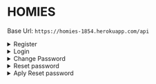 # HOMIES
Base Url: `https://homies-1854.herokuapp.com/api`


<details>
<summary>Register</summary>

REST access:
```java
@PostMapping
```

EndPoint:
```
/register
```

Header:
```java
null
```

Body Requireds:
```json
{
    "login": "nickName",
    "password": "12345678",
    "email": "mymail@domain.com",
    "langKey": "es"
}
```

Body complete:
```json
{
    "login": "nickName",
    "password": "12345678",
    "email": "mymail@domain.com",
    "langKey": "es",
    "firstName":"myName",
    "lastName":"myLastName",
    "langKey":"en"
}
```

Info fields:
```
login => username (Required, minLen = 1, maxLen = 50)
password => password (Required, minLen = 8, maxLen = 100)
email => email (Required, minLen = 8, maxLen = 100)
fistName => name of user (maxLen = 50)
lastName => last name of user (maxLen = 50)
langKey => laguagge of user (minLen = 2, maxLen = 10)
```

Return OK:
```java
HttpStatus.created() "201"
```

Email to return new user and activate url for this user:
```
Dear user

Your Homies account has been created, please click on the URL below to activate it:

https://homies-1854.herokuapp.com//account/activate?key=N95gRmUHsiUSWVLahqqJ

Regards,
Homies Team.
```

</details>


<details>
<summary>Login</summary>

REST access:
```java
@PostMapping
```

EndPoint:
```
/authenticate
```

Header:
```java
null
```

Body Requireds:
```json
{
    "username": "nickName",
    "password": "12345678"
}
```

Info fields:
```html
username => username (Required, minLen = 1, maxLen = 100)
password => password (Required, minLen = 8, maxLen = 100)
```

Return OK:
```json
{
    "id_token": "eyJhbGciOiJIUzUxMiJ9.eyJzdWIiOiJhZG1pbiIsImF1dGgiOiJST0xFX0FETUlOLFJPTEVfVVNFUiIsImV4cCI6MTY0NzcxNTU1N30.rCu8qK61uRQvJVJpZ2RRe_3Qizdjr9DL4EBMQnYaD-np94qEFV5rcNV0Q0279xMkLZq86w5k_GqJbhC1C_NKmA"
}
```

</details>

<details>
<summary>Change Password</summary>

REST access:
```java
@PostMapping
```

EndPoint:
```
/account/change-password
```

Header:
```java
null
```

Body Requireds:
```json
{
    "currentPassword": "actualPass",
    "newPassword": "newPassword"
}
```

Info fields:
```html
currentPassword => currentPassword (Required, minLen = 8, maxLen = 50)
newPassword => newPassword (Required, minLen = 8, maxLen = 100)
```

Info EndPoint:
```html
This request requires authentication
need Authentication: "Bearer " + token
```

Return OK:
```html
200
```

Return Bad Request:
```html
400 title: Incorrect password
```

</details>

<details>
<summary>Reset password</summary>

REST access:
```java
@PostMapping
```

EndPoint:
```
/account/reset-password/init
```

Header:
```java
null
```

Body Requireds:
```text
email@domain.com
```

Info fields:
```html
text: needed text format, ¡¡¡NOT JSON format!!!
```

Return OK:
```html
200
```
```JSON
{
    "key": "Qal1LtXREXjj4hnkH1ZX"
}
```

Return Bad Request:
```html
400 title: Password reset requested for non existing mail!
```

</details>

<details>
<summary>Aply Reset password</summary>

REST access:
```java
@PostMapping
```

EndPoint:
```
/account/reset-password/finish
```

Header:
```java
null
```

Body Requireds:
```JSON
{
    "key": "Rkbx5WPUs5W1JaPY7BcA",
    "newPassword": "0987654321"
}
```

Info fields:
```html
key => key retrieved in the endPoint /account/reset-password/init
newPassword => newPassword (Required, minLen = 8, maxLen = 100)
```

Return OK:
```html
200
```

Return Bad Request:
```html
400 title: Incorrect password
```

</details>
